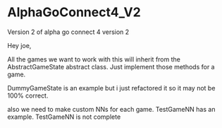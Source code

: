 # AlphaGoConnect4_V2
Version 2 of alpha go connect 4 version 2


Hey joe,

All the games we want to work with this will inherit from the 
AbstractGameState abstract class. Just implement those methods for a game.

DummyGameState is an example but i just refactored it so it may not be 100% correct.

also we need to make custom NNs for each game. TestGameNN has an example. TestGameNN is not complete
